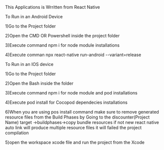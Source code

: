 This Applications is Wrritten from React Native 

To Run in an Android Device 

1)Go to the Project folder 

2)Open the CMD OR Powershell inside the project folder

3)Execute command npm i for node module installations

4)Execute comman npx  react-native run-android --variant=release


To Run in  an IOS device

1)Go to the Project folder 

2)Open the Bash inside the folder

3)Execute command npm i for node module and pod  installations

4)Execute pod install for Cocopod dependecies installations

6)When you are using pos install command make sure to remove generated resource files from the Build Phases by Going to the discounter(Project Name) target ->buildphases->copy bundle resources if not new react native auto link  will produce multiple resource files it will failed the project compilation

5)open the workspace xcode file and run the project from the Xcode
